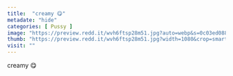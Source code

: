 ```yaml
---
title:  "creamy 😋"
metadate: "hide"
categories: [ Pussy ]
image: "https://preview.redd.it/wvh6ftsp28m51.jpg?auto=webp&s=0c03ed0884a7886968ac4e180edb40f7d76350d6"
thumb: "https://preview.redd.it/wvh6ftsp28m51.jpg?width=1080&crop=smart&auto=webp&s=933104e8729a28569d309e5c52e846c0a37021bc"
visit: ""
---
```

creamy 😋
